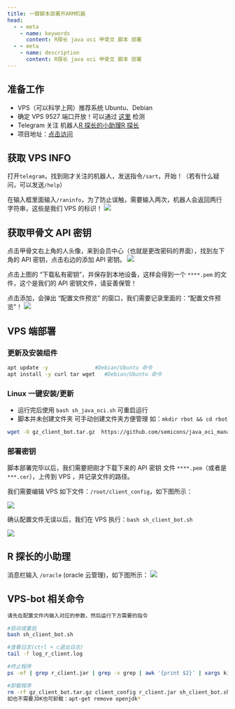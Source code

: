 ```yaml
---
title: 一键脚本部署开ARM机器
head:
  - - meta
    - name: keywords
      content: R探长 java oci 甲骨文 脚本 部署
  - - meta
    - name: description
      content: R探长 java oci 甲骨文 脚本 部署
---
```


## 准备工作

- VPS（可以科学上网）推荐系统 Ubuntu、Debian
- 确定 VPS 9527 端口开放！可以通过 [这里](https://tool.chinaz.com/port) 检测
- Telegram 关注 机器人[R 探长的小助理](https://t.me/radiance_helper_bot)[R 探长](https://t.me/agentONE_R)
- 项目地址：[点击访问](https://github.com/semicons/java_oci_manage)

## 获取 VPS INFO

打开`telegram`，找到刚才关注的机器人，发送指令`/sart`，开始！（若有什么疑问，可以发送`/help`）

在输入框里面输入`/raninfo`，为了防止误触，需要输入两次，机器人会返回两行字符串，这些是我们 VPS 的标识！
![](https://m.theovan.cn/img/202309032107312.png)

## 获取甲骨文 API 密钥

点击甲骨文右上角的人头像，来到会员中心（也就是更改密码的界面），找到左下角的 API 密钥，点击右边的添加 API 密钥。
![](https://m.theovan.cn/img/20230903211053.png)

点击上图的 “下载私有密钥”，并保存到本地设备，这样会得到一个 `****.pem` 的文件，这个是我们的 API 密钥文件，请妥善保管！

点击添加，会弹出 “配置文件预览” 的窗口，我们需要记录里面的：“配置文件预览”！
![](https://m.theovan.cn/img/202309032112188.png)

## VPS 端部署

### 更新及安装组件

```bash
apt update -y               #Debian/Ubuntu 命令
apt install -y curl tar wget   #Debian/Ubuntu 命令
```

### Linux 一键安装/更新

- 运行完后使用 `bash sh_java_oci.sh` 可重启运行
- 脚本并未创建文件夹 可手动创建文件夹方便管理 如：`mkdir rbot && cd rbot`

```bash
wget -O gz_client_bot.tar.gz  https://github.com/semicons/java_oci_manage/releases/latest/download/gz_client_bot.tar.gz && tar -zxvf gz_client_bot.tar.gz --exclude=client_config  && tar -zxvf gz_client_bot.tar.gz --skip-old-files client_config && chmod +x sh_client_bot.sh && bash sh_client_bot.sh
```

### 部署密钥

脚本部署完毕以后，我们需要把刚才下载下来的 API 密钥 文件 `****.pem`（或者是`***.cer`），上传到 VPS ，并记录文件的路径。

我们需要编辑 VPS 如下文件：`/root/client_config`，如下图所示：

![](https://m.theovan.cn/img/202309032121395.png)

确认配置文件无误以后，我们在 VPS 执行：`bash sh_client_bot.sh `

![](https://m.theovan.cn/img/202309032126839.png)

## R 探长的小助理

消息栏输入 `/oracle` (oracle 云管理)，如下图所示：
![](https://m.theovan.cn/img/202309032123801.png)

## VPS-bot 相关命令

```bash
请先在配置文件内输入对应的参数，然后运行下方需要的指令

#启动或重启
bash sh_client_bot.sh

#查看日志(ctrl + c退出日志)
tail -f log_r_client.log

#终止程序
ps -ef | grep r_client.jar | grep -v grep | awk '{print $2}' | xargs kill -9

#卸载程序
rm -rf gz_client_bot.tar.gz client_config r_client.jar sh_client_bot.sh log_r_client.log debug-.log
如也不需要JDK也可卸载：apt-get remove openjdk*

```
